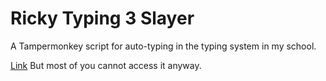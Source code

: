 # Ricky Typing 3 Slayer

A Tampermonkey script for auto-typing in the typing system in my school.

[Link](http://home.puiching.edu.mo/~ricky/typing3/index.php) But most of you cannot access it anyway.
